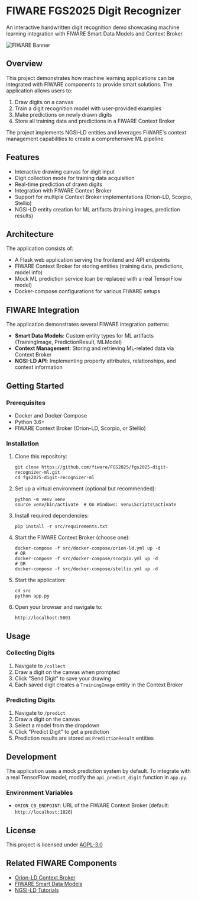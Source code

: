 # FIWARE FGS2025 Digit Recognizer

An interactive handwritten digit recognition demo showcasing machine learning integration with FIWARE Smart Data Models and Context Broker.

![FIWARE Banner](https://www.fiware.org/wp-content/uploads/2021/12/Screenshot-2021-12-23-at-14.02.21.jpg)

## Overview

This project demonstrates how machine learning applications can be integrated with FIWARE components to provide smart solutions. The application allows users to:

1. Draw digits on a canvas
2. Train a digit recognition model with user-provided examples
3. Make predictions on newly drawn digits
4. Store all training data and predictions in a FIWARE Context Broker

The project implements NGSI-LD entities and leverages FIWARE's context management capabilities to create a comprehensive ML pipeline.

## Features

- Interactive drawing canvas for digit input
- Digit collection mode for training data acquisition
- Real-time prediction of drawn digits
- Integration with FIWARE Context Broker
- Support for multiple Context Broker implementations (Orion-LD, Scorpio, Stellio)
- NGSI-LD entity creation for ML artifacts (training images, prediction results)

## Architecture

The application consists of:

- A Flask web application serving the frontend and API endpoints
- FIWARE Context Broker for storing entities (training data, predictions, model info)
- Mock ML prediction service (can be replaced with a real TensorFlow model)
- Docker-compose configurations for various FIWARE setups

## FIWARE Integration

The application demonstrates several FIWARE integration patterns:

- **Smart Data Models**: Custom entity types for ML artifacts (TrainingImage, PredictionResult, MLModel)
- **Context Management**: Storing and retrieving ML-related data via Context Broker
- **NGSI-LD API**: Implementing property attributes, relationships, and context information

## Getting Started

### Prerequisites

- Docker and Docker Compose
- Python 3.6+
- FIWARE Context Broker (Orion-LD, Scorpio, or Stellio)

### Installation

1. Clone this repository:
   ```
   git clone https://github.com/fiware/FGS2025/fgs2025-digit-recognizer-ml.git
   cd fgs2025-digit-recognizer-ml
   ```

2. Set up a virtual environment (optional but recommended):
   ```
   python -m venv venv
   source venv/bin/activate  # On Windows: venv\Scripts\activate
   ```

3. Install required dependencies:
   ```
   pip install -r src/requirements.txt
   ```

4. Start the FIWARE Context Broker (choose one):
   ```
   docker-compose -f src/docker-compose/orion-ld.yml up -d
   # OR
   docker-compose -f src/docker-compose/scorpio.yml up -d
   # OR
   docker-compose -f src/docker-compose/stellio.yml up -d
   ```

5. Start the application:
   ```
   cd src
   python app.py
   ```

6. Open your browser and navigate to:
   ```
   http://localhost:5001
   ```

## Usage

### Collecting Digits

1. Navigate to `/collect`
2. Draw a digit on the canvas when prompted
3. Click "Send Digit" to save your drawing
4. Each saved digit creates a `TrainingImage` entity in the Context Broker

### Predicting Digits

1. Navigate to `/predict`
2. Draw a digit on the canvas
3. Select a model from the dropdown
4. Click "Predict Digit" to get a prediction
5. Prediction results are stored as `PredictionResult` entities

## Development

The application uses a mock prediction system by default. To integrate with a real TensorFlow model, modify the `api_predict_digit` function in `app.py`.

### Environment Variables

- `ORION_CB_ENDPOINT`: URL of the FIWARE Context Broker (default: `http://localhost:1026`)

## License

This project is licensed under [AGPL-3.0](LICENSE)

## Related FIWARE Components

- [Orion-LD Context Broker](https://github.com/FIWARE/context.Orion-LD)
- [FIWARE Smart Data Models](https://github.com/smart-data-models/)
- [NGSI-LD Tutorials](https://fiware-tutorials.readthedocs.io/en/latest/)
